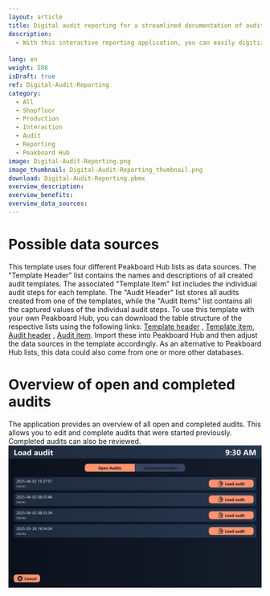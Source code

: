 ```yaml
---
layout: article
title: Digital audit reporting for a streamlined documentation of audits and inspections
description: 
  - With this interactive reporting application, you can easily digitize and systematically carry out audits. You can start by creating a new audit from a predefined template and then walk through it step by step. During the process, you can check off the individual audit steps and directly capture the required values. At the end, the audit is completed and documented. If necessary, you can save ongoing audits and resume them at a later time to finish the process. This application ensures a clear structure and easy traceability of all inspection processes – perfect for companies looking to manage their audit documentation digitally and efficiently.

lang: en
weight: 588
isDraft: true
ref: Digital-Audit-Reporting
category:
  - All
  - Shopfloor
  - Production
  - Interaction
  - Audit
  - Reporting
  - Peakboard Hub
image: Digital-Audit-Reporting.png
image_thumbnail: Digital-Audit-Reporting_thumbnail.png
download: Digital-Audit-Reporting.pbmx
overview_description:
overview_benefits:
overview_data_sources:
---
```

# Possible data sources
This template uses four different Peakboard Hub lists as data sources. The "Template Header" list contains the names and descriptions of all created audit templates. The associated "Template Item" list includes the individual audit steps for each template. The "Audit Header" list stores all audits created from one of the templates, while the "Audit Items" list contains all the captured values of the individual audit steps. To use this template with your own Peakboard Hub, you can download the table structure of the respective lists using the following links:  <a href="Template_Header.csv" class="inline" download>Template header</a> , <a href="Template_Item.csv" class="inline" download>Template item</a>, <a href="Audit_Header.csv" class="inline" download>Audit header</a> , <a href="Audit_Item.csv" class="inline" download>Audit item</a>.  Import these into Peakboard Hub and then adjust the data sources in the template accordingly. As an alternative to Peakboard Hub lists, this data could also come from one or more other databases.

# Overview of open and completed audits
The application provides an overview of all open and completed audits. This allows you to edit and complete audits that were started previously. Completed audits can also be reviewed.
![image_live](Digital-Audit-Reporting-Selection.png)
